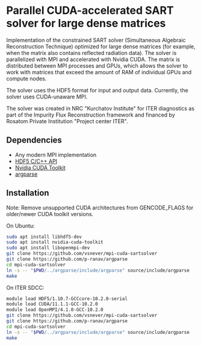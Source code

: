 Parallel CUDA-accelerated SART solver for large dense matrices
==============================================================

Implementation of the constrained SART solver (Simultaneous Algebraic Reconstruction Technique)
optimized for large dense matrices (for example, when the matrix also contains reflected
radiation data). The solver is parallelized with MPI and accelerated with Nvidia CUDA.
The matrix is distributed between MPI processes and GPUs, which allows the solver to work
with matrices that exceed the amount of RAM of individual GPUs and compute nodes.

The solver uses the HDF5 format for input and output data. Currently, the solver uses CUDA-unaware MPI.

The solver was created in NRC "Kurchatov Institute" for ITER diagnostics as part of the
Impurity Flux Reconstruction framework and financed by Rosatom Private Institution "Project center ITER".

Dependencies
------------

- Any modern MPI implementation
- [HDF5 C/C++ API](https://github.com/HDFGroup/hdf5)
- [Nvidia CUDA Toolkit](https://developer.nvidia.com/cuda-downloads)
- [argparse](https://github.com/p-ranav/argparse)

Installation
------------

Note: Remove unsupported CUDA architectures from GENCODE_FLAGS for older/newer CUDA toolkit versions.

On Ubuntu:
```bash
sudo apt install libhdf5-dev
sudo apt install nvidia-cuda-toolkit
sudo apt install libopenmpi-dev
git clone https://github.com/vsnever/mpi-cuda-sartsolver
git clone https://github.com/p-ranav/argparse
cd mpi-cuda-sartsolver
ln -s -- "$PWD/../argparse/include/argparse" source/include/argparse
make
```

On ITER SDCC:
```bash
module load HDF5/1.10.7-GCCcore-10.2.0-serial
module load CUDA/11.1.1-GCC-10.2.0
module load OpenMPI/4.1.0-GCC-10.2.0
git clone https://github.com/vsnever/mpi-cuda-sartsolver
git clone https://github.com/p-ranav/argparse
cd mpi-cuda-sartsolver
ln -s -- "$PWD/../argparse/include/argparse" source/include/argparse
make
```
